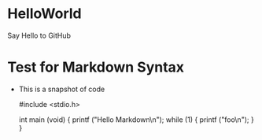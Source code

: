 # HelloWorld
Say Hello to GitHub

# Test for Markdown Syntax
-  This is a snapshot of code

    #include <stdio.h>

    int main (void)
    {
        printf ("Hello Markdown\n");
        while (1)
        {
            printf ("foo\n");
        }
    }
